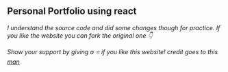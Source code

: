 ## Personal Portfolio using react

 *I understand the source code and did some changes though for practice. If you like the website you can fork the original one 👇*

*Show your support by giving  a ⭐ if you like this website! credit goes to this [man](https://salesp07.github.io)*
